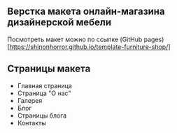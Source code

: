 ## Верстка макета онлайн-магазина дизайнерской мебели

Посмотреть макет можно по ссылке (GitHub pages)[https://shinonhorror.github.io/template-furniture-shop/]

## Страницы макета

- Главная страница
- Страница "О нас"
- Галерея
- Блог
- Страницы блога
- Контакты
